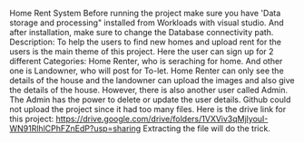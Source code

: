Home Rent System 
Before running the project make sure you have 'Data storage and processing" installed from Workloads with visual studio. 
And after installation, make sure to change the Database connectivity path. 
Description: To help the users to find new homes and upload rent for the users is the main theme of this project. Here the user can sign up for 2 different Categories: Home Renter, who is seraching for home. And other one is Landowner, who will post for To-let. Home Renter can only see the details of the house and the landowner can upload the images and also give the details of the house. 
However, there is also another user called Admin. The Admin has the power to delete or update the user details. 
Github could not upload the project since it had too many files. Here is the drive link for this project: https://drive.google.com/drive/folders/1VXViv3qMjlyouI-WN91RlhlCPhFZnEdP?usp=sharing 
Extracting the file will do the trick.
